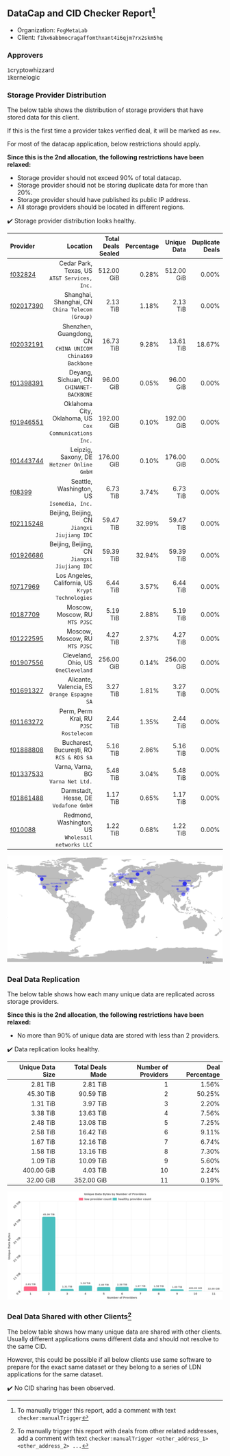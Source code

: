 ## DataCap and CID Checker Report[^1]
 - Organization: `FogMetaLab`
 - Client: `f1hx6abbmocragaffomthxant4i6qjm7rx2skm5hq`
### Approvers
`1`cryptowhizzard<br/>`1`kernelogic

### Storage Provider Distribution
The below table shows the distribution of storage providers that have stored data for this client.

If this is the first time a provider takes verified deal, it will be marked as `new`.

For most of the datacap application, below restrictions should apply.

**Since this is the 2nd allocation, the following restrictions have been relaxed:**
 - Storage provider should not exceed 90% of total datacap.
 - Storage provider should not be storing duplicate data for more than 20%.
 - Storage provider should have published its public IP address.
 - All storage providers should be located in different regions.

✔️ Storage provider distribution looks healthy.

| Provider                                              |                                                     Location | Total Deals Sealed | Percentage | Unique Data | Duplicate Deals |
| :---------------------------------------------------- | -----------------------------------------------------------: | -----------------: | ---------: | ----------: | --------------: |
| [f032824](https://filfox.info/en/address/f032824)     |              Cedar Park, Texas, US<br/>`AT&T Services, Inc.` |         512.00 GiB |      0.28% |  512.00 GiB |           0.00% |
| [f02017390](https://filfox.info/en/address/f02017390) |           Shanghai, Shanghai, CN<br/>`China Telecom (Group)` |           2.13 TiB |      1.18% |    2.13 TiB |           0.00% |
| [f02032191](https://filfox.info/en/address/f02032191) | Shenzhen, Guangdong, CN<br/>`CHINA UNICOM China169 Backbone` |          16.73 TiB |      9.28% |   13.61 TiB |          18.67% |
| [f01398391](https://filfox.info/en/address/f01398391) |                  Deyang, Sichuan, CN<br/>`CHINANET-BACKBONE` |          96.00 GiB |      0.05% |   96.00 GiB |           0.00% |
| [f01946551](https://filfox.info/en/address/f01946551) |    Oklahoma City, Oklahoma, US<br/>`Cox Communications Inc.` |         192.00 GiB |      0.10% |  192.00 GiB |           0.00% |
| [f01443744](https://filfox.info/en/address/f01443744) |                Leipzig, Saxony, DE<br/>`Hetzner Online GmbH` |         176.00 GiB |      0.10% |  176.00 GiB |           0.00% |
| [f08399](https://filfox.info/en/address/f08399)       |                 Seattle, Washington, US<br/>`Isomedia, Inc.` |           6.73 TiB |      3.74% |    6.73 TiB |           0.00% |
| [f02115248](https://filfox.info/en/address/f02115248) |              Beijing, Beijing, CN<br/>`Jiangxi Jiujiang IDC` |          59.47 TiB |     32.99% |   59.47 TiB |           0.00% |
| [f01926686](https://filfox.info/en/address/f01926686) |              Beijing, Beijing, CN<br/>`Jiangxi Jiujiang IDC` |          59.39 TiB |     32.94% |   59.39 TiB |           0.00% |
| [f0717969](https://filfox.info/en/address/f0717969)   |         Los Angeles, California, US<br/>`Krypt Technologies` |           6.44 TiB |      3.57% |    6.44 TiB |           0.00% |
| [f0187709](https://filfox.info/en/address/f0187709)   |                            Moscow, Moscow, RU<br/>`MTS PJSC` |           5.19 TiB |      2.88% |    5.19 TiB |           0.00% |
| [f01222595](https://filfox.info/en/address/f01222595) |                            Moscow, Moscow, RU<br/>`MTS PJSC` |           4.27 TiB |      2.37% |    4.27 TiB |           0.00% |
| [f01907556](https://filfox.info/en/address/f01907556) |                       Cleveland, Ohio, US<br/>`OneCleveland` |         256.00 GiB |      0.14% |  256.00 GiB |           0.00% |
| [f01691327](https://filfox.info/en/address/f01691327) |               Alicante, Valencia, ES<br/>`Orange Espagne SA` |           3.27 TiB |      1.81% |    3.27 TiB |           0.00% |
| [f01163272](https://filfox.info/en/address/f01163272) |                    Perm, Perm Krai, RU<br/>`PJSC Rostelecom` |           2.44 TiB |      1.35% |    2.44 TiB |           0.00% |
| [f01888808](https://filfox.info/en/address/f01888808) |                  Bucharest, București, RO<br/>`RCS & RDS SA` |           5.16 TiB |      2.86% |    5.16 TiB |           0.00% |
| [f01337533](https://filfox.info/en/address/f01337533) |                        Varna, Varna, BG<br/>`Varna Net Ltd.` |           5.48 TiB |      3.04% |    5.48 TiB |           0.00% |
| [f01861488](https://filfox.info/en/address/f01861488) |                     Darmstadt, Hesse, DE<br/>`Vodafone GmbH` |           1.17 TiB |      0.65% |    1.17 TiB |           0.00% |
| [f010088](https://filfox.info/en/address/f010088)     |         Redmond, Washington, US<br/>`Wholesail networks LLC` |           1.22 TiB |      0.68% |    1.22 TiB |           0.00% |

<img src="https://raw.githubusercontent.com/data-preservation-programs/filplus-checker-assets/main/filecoin-project/filecoin-plus-large-datasets/issues/1612/1684918667843.png"/>

### Deal Data Replication
The below table shows how each many unique data are replicated across storage providers.


**Since this is the 2nd allocation, the following restrictions have been relaxed:**
- No more than 90% of unique data are stored with less than 2 providers.

✔️ Data replication looks healthy.

| Unique Data Size | Total Deals Made | Number of Providers | Deal Percentage |
| ---------------: | ---------------: | ------------------: | --------------: |
|         2.81 TiB |         2.81 TiB |                   1 |           1.56% |
|        45.30 TiB |        90.59 TiB |                   2 |          50.25% |
|         1.31 TiB |         3.97 TiB |                   3 |           2.20% |
|         3.38 TiB |        13.63 TiB |                   4 |           7.56% |
|         2.48 TiB |        13.08 TiB |                   5 |           7.25% |
|         2.58 TiB |        16.42 TiB |                   6 |           9.11% |
|         1.67 TiB |        12.16 TiB |                   7 |           6.74% |
|         1.58 TiB |        13.16 TiB |                   8 |           7.30% |
|         1.09 TiB |        10.09 TiB |                   9 |           5.60% |
|       400.00 GiB |         4.03 TiB |                  10 |           2.24% |
|        32.00 GiB |       352.00 GiB |                  11 |           0.19% |

<img src="https://raw.githubusercontent.com/data-preservation-programs/filplus-checker-assets/main/filecoin-project/filecoin-plus-large-datasets/issues/1612/1684918668837.png"/>

### Deal Data Shared with other Clients[^3]
The below table shows how many unique data are shared with other clients.
Usually different applications owns different data and should not resolve to the same CID.

However, this could be possible if all below clients use same software to prepare for the exact same dataset or they belong to a series of LDN applications for the same dataset.

✔️ No CID sharing has been observed.

[^1]: To manually trigger this report, add a comment with text `checker:manualTrigger`

[^2]: Deals from those addresses are combined into this report as they are specified with `checker:manualTrigger`

[^3]: To manually trigger this report with deals from other related addresses, add a comment with text `checker:manualTrigger <other_address_1> <other_address_2> ...`
